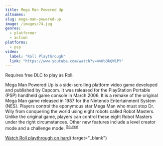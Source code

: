 ```yaml
---
title: Mega Man Powered Up
altnames:
slug: mega-man-powered-up
image: /images/74.jpg
genres:
  - platformer
  - action
platforms:
  - psp
video:
  label: "Roll Playthrough"
  link: "https://www.youtube.com/watch?v=4vWb3kQW1PY"
---
```


Requires free DLC to play as Roll.

Mega Man Powered Up is a side-scrolling platform video game developed and published by Capcom. It was released for the PlayStation Portable (PSP) handheld game console in March 2006. It is a remake of the original Mega Man game released in 1987 for the Nintendo Entertainment System (NES). Players control the eponymous star Mega Man who must stop Dr. Wily from conquering the world using eight robots called Robot Masters. Unlike the original game, players can control these eight Robot Masters under the right circumstances. Other new features include a level creator mode and a challenge mode. <sup>[Source](https://en.wikipedia.org/wiki/Mega_Man_Powered_Up)</sup>

[Watch Roll playthrough on hard](https://www.youtube.com/watch?v=4vWb3kQW1PY){:target="_blank"}
